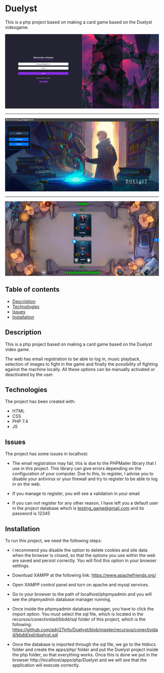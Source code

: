 # Duelyst

This is a php project based on making a card game based on the Duelyst videogame.

![Image text](utilidades/assets/images/app_preview3.png)

---

![Image text](utilidades/assets/images/app_preview2.png)

---

![Image text](utilidades/assets/images/app_preview.png)

## Table of contents

- [Description](#description)
- [Technologies](#technologies)
- [Issues](#issues)
- [Installation](#installation)

## Description

This is a php project based on making a card game based on the Duelyst video game.

The web has email registration to be able to log in, music playback, selection of images to fight in the game and finally the possibility of fighting against the machine locally. All these options can be manually activated or deactivated by the user.

## Technologies

The project has been created with:

- HTML
- CSS
- PHP 7.4
- JS

## Issues

The project has some issues in localhost:

- The email registration may fail, this is due to the PHPMailer library that I use in this project. This library can give errors depending on the configuration of your computer. Due to this, to register, I advise you to disable your antivirus or your firewall and try to register to be able to log in on the web.

- If you manage to register, you will see a validation in your email

- If you can not register for any other reason, I have left you a default user in the project database which is testing_game@gmail.com and its password is 12345

## Installation

To run this project, we need the following steps:

- I recommend you disable the option to delete cookies and site data when the browser is closed, so that the options you use within the web are saved and persist correctly. You will find this option in your browser settings.

- Download XAMPP at the following link: https://www.apachefriends.org/

- Open XAMPP control panel and turn on apache and mysql services.

- Go to your browser to the path of localhost/phpmyadmin and you will see the phpmyadmin database manager running.

- Once inside the phpmyadmin database manager, you have to click the import option. You must select the sql file, which is located in the recursos/conectividad/bbdd/sql folder of this project, which is the following: https://github.com/adri27info/Duelyst/blob/master/recursos/conectividad/bbdd/sql/duelyst.sql

- Once the database is imported through the sql file, we go to the htdocs folder and create the apps/php/ folder and put the Duelyst project inside the php folder, so that everything works. Once this is done we put in the browser http://localhost/apps/php/Duelyst and we will see that the application will execute correctly.
